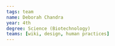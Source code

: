 ```yaml
---
tags: team
name: Deborah Chandra
year: 4th
degree: Science (Biotechnology)
teams: [wiki, design, human practices]
---
```

